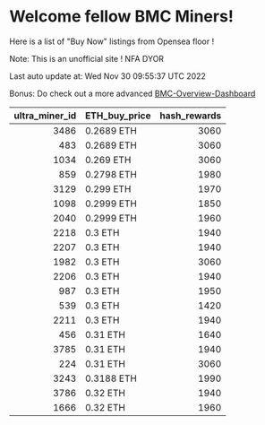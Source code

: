 # Welcome fellow BMC Miners!
Here is a list of "Buy Now" listings from Opensea floor !

Note: This is an unofficial site ! NFA DYOR

Last auto update at: Wed Nov 30 09:55:37 UTC 2022

Bonus: Do check out a more advanced [BMC-Overview-Dashboard](https://dune.com/defifunk/BMC-Overview-Dashboard)


|   ultra_miner_id | ETH_buy_price   |   hash_rewards |
|-----------------:|:----------------|---------------:|
|             3486 | 0.2689 ETH      |           3060 |
|              483 | 0.2689 ETH      |           3060 |
|             1034 | 0.269 ETH       |           3060 |
|              859 | 0.2798 ETH      |           1980 |
|             3129 | 0.299 ETH       |           1970 |
|             1098 | 0.2999 ETH      |           1850 |
|             2040 | 0.2999 ETH      |           1960 |
|             2218 | 0.3 ETH         |           1940 |
|             2207 | 0.3 ETH         |           1940 |
|             1982 | 0.3 ETH         |           3060 |
|             2206 | 0.3 ETH         |           1940 |
|              987 | 0.3 ETH         |           1950 |
|              539 | 0.3 ETH         |           1420 |
|             2211 | 0.3 ETH         |           1940 |
|              456 | 0.31 ETH        |           1640 |
|             3785 | 0.31 ETH        |           1940 |
|              224 | 0.31 ETH        |           3060 |
|             3243 | 0.3188 ETH      |           1990 |
|             3786 | 0.32 ETH        |           1940 |
|             1666 | 0.32 ETH        |           1960 |